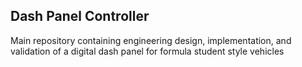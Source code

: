 ## Dash Panel Controller

Main repository containing engineering design, implementation, and validation
of a digital dash panel for formula student style vehicles
